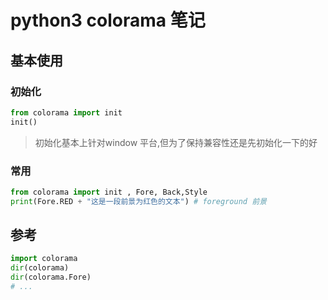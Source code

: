 # python3 colorama 笔记

## 基本使用

### 初始化

```python
from colorama import init
init()
```

> 初始化基本上针对window 平台,但为了保持兼容性还是先初始化一下的好

### 常用

```python
from colorama import init , Fore, Back,Style
print(Fore.RED + "这是一段前景为红色的文本") # foreground 前景
```

## 参考

```python
import colorama 
dir(colorama)
dir(colorama.Fore)
# ...

```

